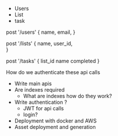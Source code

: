 - Users
- List
- task


post '/users'
{
  name,
  email,
}

post '/lists'
{
  name,
  user_id,    
}




post '/tasks'
{
  list_id
  name
  completed
}


How do we authenticate these api calls
- Write main apis
- Are indexes required
  - What are indexes how do they work?
- Write authentication ?
  - JWT for api calls
  - login?
- Deployment with docker and AWS
- Asset deployment and generation

